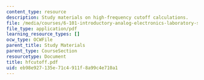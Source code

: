```yaml
---
content_type: resource
description: Study materials on high-frequency cutoff calculations.
file: /media/courses/6-101-introductory-analog-electronics-laboratory-spring-2007/eb98e927135e71c4911f8a99c4e710a1_hfcutoff.pdf
file_type: application/pdf
learning_resource_types: []
ocw_type: OCWFile
parent_title: Study Materials
parent_type: CourseSection
resourcetype: Document
title: hfcutoff.pdf
uid: eb98e927-135e-71c4-911f-8a99c4e710a1
---
```

